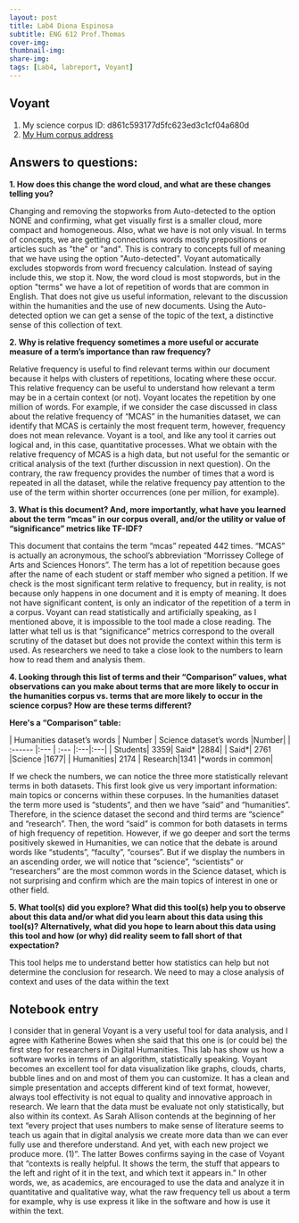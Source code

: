 ```yaml
---
layout: post
title: Lab4 Diona Espinosa
subtitle: ENG 612 Prof.Thomas
cover-img:
thumbnail-img: 
share-img: 
tags: [Lab4, labreport, Voyant]
---
```


## Voyant


1. My science corpus ID: d861c593177d5fc623ed3c1cf04a680d
2. [My Hum corpus address](https://voyant-tools.org/?corpus=867b315d99ab2b60f406f564ff585001&panels=cirrus,reader,trends,summary,contexts)

## Answers to questions:

**1.	How does this change the word cloud, and what are these changes telling you?**

Changing and removing the stopworks from Auto-detected to the option NONE and confirming, what get visually first is a smaller cloud, more compact and homogeneous. Also, what we have is not only visual. In terms of concepts, we are getting connections words mostly prepositions or articles such as "the" or "and". This is contrary to concepts full of meaning that we have using the option "Auto-detected". Voyant automatically excludes stopwords from word frecuency calculation. Instead of saying include this, we stop it.  Now, the word cloud is most stopwords, but in the option "terms" we have a lot of repetition of words that are common in English. That does not give us useful information, relevant to the discussion within the humanities and the use of new documents. Using the Auto-detected option we can get a sense of the topic of the text, a distinctive sense of this collection of text. 

**2.	 Why is relative frequency sometimes a more useful or accurate measure of a term’s importance than raw frequency?**

Relative frequency is useful to find relevant terms within our document because it helps with clusters of repetitions, locating where these occur. This relative frequency can be useful to understand how relevant a term may be in a certain context (or not). Voyant locates the repetition by one million of words. For example, if we consider the case discussed in class about the relative frequency of “MCAS” in the humanities dataset, we can identify that MCAS is certainly the most frequent term, however, frequency does not mean relevance. Voyant is a tool, and like any tool it carries out logical and, in this case, quantitative processes. What we obtain with the relative frequency of MCAS is a high data, but not useful for the semantic or critical analysis of the text (further discussion in next question). On the contrary, the raw frequency provides the number of times that a word is repeated in all the dataset, while the relative frequency pay attention to the use of the term within shorter occurrences (one per million, for example).

**3.	What is this document? And, more importantly, what have you learned about the term “mcas” in our corpus overall, and/or the utility or value of “significance” metrics like TF-IDF?**

This document that contains the term “mcas” repeated 442 times. “MCAS” is actually an acronymous, the school’s abbreviation “Morrissey College of Arts and Sciences Honors”. The term has a lot of repetition because goes after the name of each student or staff member who signed a petition. If we check is the most significant term relative to frequency, but in reality, is not because only happens in one document and it is empty of meaning. It does not have significant content, is only an indicator of the repetition of a term in a corpus. Voyant can read statistically and artificially speaking, as I mentioned above, it is impossible to the tool made a close reading. The latter what tell us is that “significance” metrics correspond to the overall scrutiny of the dataset but does not provide the context within this term is used. As researchers we need to take a close look to the numbers to learn how to read them and analysis them. 

**4.	Looking through this list of terms and their “Comparison” values, what observations can you make about terms that are more likely to occur in the humanities corpus vs. terms that are more likely to occur in the science corpus? How are these terms different?**

**Here's a “Comparison” table:**

| Humanities dataset’s words | Number | Science dataset’s words |Number|
| :------ |:--- | :--- |:---|:---|
| Students| 3359| Said* |2884|
| Said*| 2761 |Science |1677|
| Humanities| 2174 | Research|1341
|*words in common|

If we check the numbers, we can notice the three more statistically relevant terms in both datasets. This first look give us very important information: main topics or concerns within these corpuses.  In the humanities dataset the term more used is “students”, and then we have “said” and “humanities”. Therefore, in the science dataset the second and third terms are “science” and “research”. Then, the word “said” is common for both datasets in terms of high frequency of repetition. However, if we go deeper and sort the terms positively skewed in Humanities, we can notice that the debate is around words like “students”, “faculty”, “courses”. But if we display the numbers in an ascending order, we will notice that “science”, “scientists” or “researchers” are the most common words in the Science dataset, which is not surprising and confirm which are the main topics of interest in one or other field.

**5.	What tool(s) did you explore? What did this tool(s) help you to observe about this data and/or what did you learn about this data using this tool(s)? Alternatively, what did you hope to learn about this data using this tool and how (or why) did reality seem to fall short of that expectation?**

This tool helps me to understand better how statistics can help but not determine the conclusion for research. We need to may a close analysis of context and uses of the data within the text

## Notebook entry

I consider that in general Voyant is a very useful tool for data analysis, and I agree with Katherine Bowes when she said that this one is (or could be) the first step for researchers in Digital Humanities. This lab has show us how a software works in terms of an algorithm, statistically speaking. Voyant becomes an excellent tool for data visualization like graphs, clouds, charts, bubble lines and on and most of them you can customize. It has a clean and simple presentation and accepts different kind of text format, however, always tool effectivity is not equal to quality and innovative approach in research. We learn that the data must be evaluate not only statistically, but also within its context. As Sarah Allison contends at the beginning of her text “every project that uses numbers to make sense of literature seems to teach us again that in digital analysis we create more data than we can ever fully use and therefore understand. And yet, with each new project we produce more. (1)”. The latter Bowes confirms saying in the case of Voyant that “contexts is really helpful. It shows the term, the stuff that appears to the left and right of it in the text, and which text it appears in.” In other words, we, as academics, are encouraged to use the data and analyze it in quantitative and qualitative way, what the raw frequency tell us about a term for example, why is use express it like in the software and how is use it within the text. 